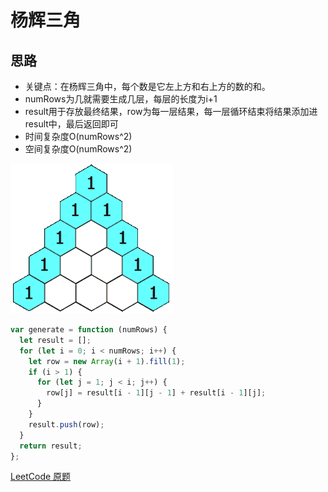 # 杨辉三角

## 思路

* 关键点：在杨辉三角中，每个数是它左上方和右上方的数的和。
* numRows为几就需要生成几层，每层的长度为i+1
* result用于存放最终结果，row为每一层结果，每一层循环结束将结果添加进result中，最后返回即可
* 时间复杂度O(numRows^2)
* 空间复杂度O(numRows^2)

![图示](./view.gif)

```js
var generate = function (numRows) {
  let result = [];
  for (let i = 0; i < numRows; i++) {
    let row = new Array(i + 1).fill(1);
    if (i > 1) {
      for (let j = 1; j < i; j++) {
        row[j] = result[i - 1][j - 1] + result[i - 1][j];
      }
    }
    result.push(row);
  }
  return result;
};
```

[LeetCode 原题](https://leetcode-cn.com/problems/pascals-triangle/)